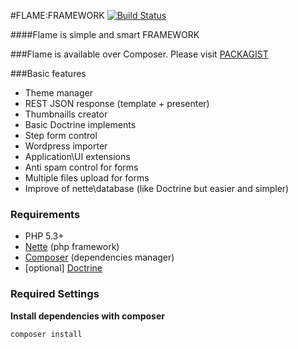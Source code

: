 #FLAME:FRAMEWORK [![Build Status](https://travis-ci.org/flame-org/Framework.png?branch=master)](https://travis-ci.org/flame-org/Framework)

####Flame is simple and smart FRAMEWORK

###Flame is available over Composer. Please visit [PACKAGIST](http://packagist.org/packages/flame/framework)

###Basic features
* Theme manager
* REST JSON response (template + presenter)
* Thumbnaills creator
* Basic Doctrine implements
* Step form control
* Wordpress importer
* Application\UI extensions
* Anti spam control for forms
* Multiple files upload for forms
* Improve of nette\database (like Doctrine but easier and simpler)

### Requirements
* PHP 5.3+
* [Nette](http://nette.org/) (php framework)
* [Composer](http://getcomposer.org/) (dependencies manager)
* [optional] [Doctrine](http://www.doctrine-project.org/)

### Required Settings
**Install dependencies with composer**

	composer install